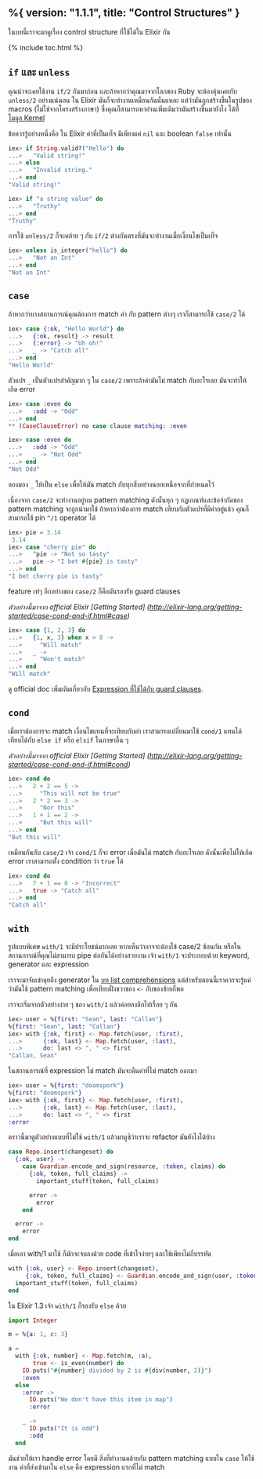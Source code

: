 %{
  version: "1.1.1",
  title: "Control Structures"
}
---

ในบทนี้เราจะมาดูเรื่อง control structure ที่ใช้ได้ใน Elixir กัน

{% include toc.html %}

## `if` และ `unless`

คุณน่าจะเคยใช้งาน `if/2` กันมาก่อน และถ้าหากว่าคุณมาจากโลกของ Ruby จะต้องคุ้นเคยกับ `unless/2` อย่างแน่นอน ใน Elixir มันก็จะทำงานเหมือนกันนั่นแหละ แต่ว่ามันถูกสร้างขึ้นในรูปของ macros (ไม่ใช่จากโครงสร้างภาษา) ซึ่งคุณก็สามารถหาอ่านเพิ่มเติมว่ามันสร้างขึ้นมายังไง ได้ที่ [โมดูล Kernel](https://hexdocs.pm/elixir/Kernel.html)

ข้อควรรู้อย่างหนึ่งคือ ใน Elixir ค่าที่เป็นเท็จ มีเพียงแค่ `nil` และ boolean `false` เท่านั้น

```elixir
iex> if String.valid?("Hello") do
...>   "Valid string!"
...> else
...>   "Invalid string."
...> end
"Valid string!"

iex> if "a string value" do
...>   "Truthy"
...> end
"Truthy"
```

การใช้ `unless/2` ก็จะคล้าย ๆ กับ `if/2` ต่างกันตรงที่มันจะทำงานเมื่อเงื่อนไขเป็นเท็จ

```elixir
iex> unless is_integer("hello") do
...>   "Not an Int"
...> end
"Not an Int"
```

## `case`

ถ้าหากว่าบางสถานการณ์คุณต้องการ match ค่า กับ pattern ต่างๆ เราก็สามารถใช้ `case/2` ได้

```elixir
iex> case {:ok, "Hello World"} do
...>   {:ok, result} -> result
...>   {:error} -> "Uh oh!"
...>   _ -> "Catch all"
...> end
"Hello World"
```

ตัวแปร `_` เป็นตัวแปรสำคัญมาก ๆ ใน `case/2` เพราะถ้าค่ามันไม่ match กับอะไรเลย มันจะทำให้เกิด error 

```elixir
iex> case :even do
...>   :odd -> "Odd"
...> end
** (CaseClauseError) no case clause matching: :even

iex> case :even do
...>   :odd -> "Odd"
...>   _ -> "Not Odd"
...> end
"Not Odd"
```

ลองมอง `_` ให้เป็น `else` เพื่อให้มัน match กับทุกสิ่งอย่างนอกเหนือจากที่กำหนดไว้

เนื่องจาก `case/2` จะทำงานอยู่บน pattern matching ดังนั้นทุก ๆ กฎเกณฑ์และข้อจำกัดของ pattern matching จะถูกนำมาใช้ ถ้าหากว่าต้องการ match เทียบกับตัวแปรที่มีค่าอยู่แล้ว คุณก็สามารถใช้ pin `^/1` operator ได้

```elixir
iex> pie = 3.14
 3.14
iex> case "cherry pie" do
...>   ^pie -> "Not so tasty"
...>   pie -> "I bet #{pie} is tasty"
...> end
"I bet cherry pie is tasty"
```

feature เท่ๆ อีกอย่างของ `case/2` ก็คือมันรองรับ guard clauses

_ตัวอย่างนี้มาจาก official Elixir [Getting Started] (http://elixir-lang.org/getting-started/case-cond-and-if.html#case)_

```elixir
iex> case {1, 2, 3} do
...>   {1, x, 3} when x > 0 ->
...>     "Will match"
...>   _ ->
...>     "Won't match"
...> end
"Will match"
```

ดู official doc เพิ่มเติมเกี่ยวกับ [Expression ที่ใช้ได้กับ guard clauses](https://hexdocs.pm/elixir/guards.html#list-of-allowed-expressions).

## `cond`

เมื่อเราต้องการจะ match เงื่อนไขแทนที่จะเทียบกับค่า เราสามารถเปลี่ยนมาใช้ `cond/1` แทนได้ เทียบได้กับ `else if` หรือ `elsif` ในภาษาอื่น ๆ 

_ตัวอย่างนี้มาจาก official Elixir [Getting Started] (http://elixir-lang.org/getting-started/case-cond-and-if.html#cond)_

```elixir
iex> cond do
...>   2 + 2 == 5 ->
...>     "This will not be true"
...>   2 * 2 == 3 ->
...>     "Nor this"
...>   1 + 1 == 2 ->
...>     "But this will"
...> end
"But this will"
```

เหมือนกันกับ `case/2` เจ้า `cond/1` ก็จะ error เมื่อมันไม่ match กับอะไรเลย ดังนั้นเพื่อไม่ให้เกิด error เราสามารถตั้ง condition ว่า `true` ได้

```elixir
iex> cond do
...>   7 + 1 == 0 -> "Incorrect"
...>   true -> "Catch all"
...> end
"Catch all"
```

## `with`

รูปแบบพิเศษ `with/1` จะมีประโยชน์มากเลย หากเห็นว่าอาจจะต้องใข้ case/2 ซ้อนกัน หรือในสถานการณ์ที่คุณไม่สามารถ pipe ต่อกันได้อย่างสวยงาม เจ้า `with/1` จะประกอบด้วย keyword, generator และ expression

เราจะมาจับเข่าคุยถึง generator ใน [บท list comprehensions](../comprehensions/) แต่สำหรับตอนนี้เราควรจะรู้แค่ว่ามันใช้ pattern matching เพื่อเทียบฝั่งขวาของ `<-` กับของซ้ายก็พอ

เราจะเริ่มจากตัวอย่างง่าย ๆ ของ `with/1` แล้วค่อยลงลึกไปเรื่อย ๆ กัน

```elixir
iex> user = %{first: "Sean", last: "Callan"}
%{first: "Sean", last: "Callan"}
iex> with {:ok, first} <- Map.fetch(user, :first),
...>      {:ok, last} <- Map.fetch(user, :last),
...>      do: last <> ", " <> first
"Callan, Sean"
```

ในสถานการณ์ที่ expression ไม่ match มันจะคืนค่าที่ไม่ match ออกมา

```elixir
iex> user = %{first: "doomspork"}
%{first: "doomspork"}
iex> with {:ok, first} <- Map.fetch(user, :first),
...>      {:ok, last} <- Map.fetch(user, :last),
...>      do: last <> ", " <> first
:error
```

คราวนี้มาดูตัวอย่างแบบที่ไม่ใช้ `with/1` แล้วมาดูซิว่าเราจะ refactor มันยังไงได้บ้าง

```elixir
case Repo.insert(changeset) do
  {:ok, user} ->
    case Guardian.encode_and_sign(resource, :token, claims) do
      {:ok, token, full_claims} ->
        important_stuff(token, full_claims)

      error ->
        error
    end

  error ->
    error
end
```

เมื่อเอา with/1 มาใช้ ก็มักจะจบลงด้วย code ที่เข้าใจง่ายๆ และใช้เพียงไม่กี่บรรทัด

```elixir
with {:ok, user} <- Repo.insert(changeset),
     {:ok, token, full_claims} <- Guardian.encode_and_sign(user, :token) do
  important_stuff(token, full_claims)
end
```

ใน Elixir 1.3 เจ้า `with/1` ก็รองรับ `else` ด้วย

```elixir
import Integer

m = %{a: 1, c: 3}

a =
  with {:ok, number} <- Map.fetch(m, :a),
       true <- is_even(number) do
    IO.puts("#{number} divided by 2 is #{div(number, 2)}")
    :even
  else
    :error ->
      IO.puts("We don't have this item in map")
      :error

    _ ->
      IO.puts("It is odd")
      :odd
  end
```

มันช่วยให้เรา handle error โดยมี สิ่งที่ทำงานคล้ายกับ pattern matching แบบใน `case` ให้ใช้งาน ค่าที่ส่งเข้ามาใน `else` คือ expression แรกที่ไม่ match
